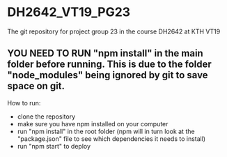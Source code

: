 # DH2642_VT19_PG23
The git repository for project group 23 in the course DH2642 at KTH VT19

## YOU NEED TO RUN "npm install" in the main folder before running. This is due to the folder "node_modules" being ignored by git to save space on git.

How to run:
- clone the repository
- make sure you have npm installed on your computer 
- run "npm install" in the root folder (npm will in turn look at the "package.json" file to see which dependencies it needs to install)
- run "npm start" to deploy
